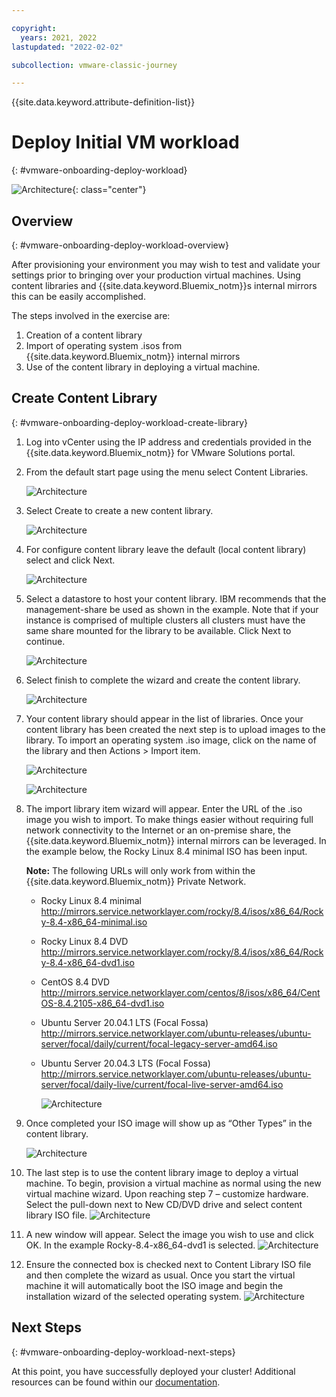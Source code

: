 ```yaml
---

copyright:
  years: 2021, 2022
lastupdated: "2022-02-02"

subcollection: vmware-classic-journey

---
```


{{site.data.keyword.attribute-definition-list}}

# Deploy Initial VM workload
{: #vmware-onboarding-deploy-workload}

![Architecture](images/solution-vmware-onboarding-hidden/deploy-workload/journey-map.png){: class="center"}

## Overview
{: #vmware-onboarding-deploy-workload-overview}

After provisioning your environment you may wish to test and validate your settings prior to bringing over your production virtual machines. Using content libraries and {{site.data.keyword.Bluemix_notm}}s internal mirrors this can be easily accomplished. 

The steps involved in the exercise are:

1. Creation of a content library
2. Import of operating system .isos from {{site.data.keyword.Bluemix_notm}} internal mirrors
3. Use of the content library in deploying a virtual machine. 

## Create Content Library
{: #vmware-onboarding-deploy-workload-create-library}

1. Log into vCenter using the IP address and credentials provided in the {{site.data.keyword.Bluemix_notm}} for VMware Solutions portal.

2. From the default start page using the menu select Content Libraries.

   ![Architecture](images/solution-vmware-onboarding-hidden/deploy-workload/content-lib-menu-item.png)

3. Select Create to create a new content library.

   ![Architecture](images/solution-vmware-onboarding-hidden/deploy-workload/create-content-lib.png)

4. For configure content library leave the default (local content library) select and click Next.

   ![Architecture](images/solution-vmware-onboarding-hidden/deploy-workload/config-content-lib.png)

5. Select a datastore to host your content library. IBM recommends that the management-share be used as shown in the example. Note that if your instance is comprised of multiple clusters all clusters must have the same share mounted for the library to be available. Click Next to continue.

   ![Architecture](images/solution-vmware-onboarding-hidden/deploy-workload/add-storage.png)
   
6. Select finish to complete the wizard and create the content library.

   ![Architecture](images/solution-vmware-onboarding-hidden/deploy-workload/ready-to-complete.png)

7. Your content library should appear in the list of libraries. Once your content library has been created the next step is to upload images to the library. To import an operating system .iso image, click on the name of the library and then Actions > Import item.

   ![Architecture](images/solution-vmware-onboarding-hidden/deploy-workload/content-libraries.png)

   ![Architecture](images/solution-vmware-onboarding-hidden/deploy-workload/import-iso.png)

8. The import library item wizard will appear. Enter the URL of the .iso image you wish to import. To make things easier without requiring full network connectivity to the Internet or an on-premise share, the {{site.data.keyword.Bluemix_notm}} internal mirrors can be leveraged. In the example below, the Rocky Linux 8.4 minimal ISO has been input. 
   
   **Note:** The following URLs will only work from within the {{site.data.keyword.Bluemix_notm}} Private Network.
   
   - Rocky Linux 8.4 minimal
     http://mirrors.service.networklayer.com/rocky/8.4/isos/x86_64/Rocky-8.4-x86_64-minimal.iso
   
   - Rocky Linux 8.4 DVD 
     http://mirrors.service.networklayer.com/rocky/8.4/isos/x86_64/Rocky-8.4-x86_64-dvd1.iso
   
   - CentOS 8.4 DVD
     http://mirrors.service.networklayer.com/centos/8/isos/x86_64/CentOS-8.4.2105-x86_64-dvd1.iso
   
   - Ubuntu Server 20.04.1 LTS (Focal Fossa)
     http://mirrors.service.networklayer.com/ubuntu-releases/ubuntu-server/focal/daily/current/focal-legacy-server-amd64.iso
   
   - Ubuntu Server 20.04.3 LTS (Focal Fossa)
     http://mirrors.service.networklayer.com/ubuntu-releases/ubuntu-server/focal/daily-live/current/focal-live-server-amd64.iso

     

     ![Architecture](images/solution-vmware-onboarding-hidden/deploy-workload/import-iso-url.png)
   
9. Once completed your ISO image will show up as “Other Types” in the content library.

   ![Architecture](images/solution-vmware-onboarding-hidden/deploy-workload/imported-iso-other-types.png)

10. The last step is to use the content library image to deploy a virtual machine. To begin, provision a virtual machine as normal using the new virtual machine wizard. Upon reaching step 7 – customize hardware. Select the pull-down next to New CD/DVD drive and select content library ISO file.
    ![Architecture](images/solution-vmware-onboarding-hidden/deploy-workload/new-vm-select-iso.png)

11. A new window will appear. Select the image you wish to use and click OK. In the example Rocky-8.4-x86_64-dvd1 is selected.
    ![Architecture](images/solution-vmware-onboarding-hidden/deploy-workload/choose-iso-mount.png)

12. Ensure the connected box is checked next to Content Library ISO file and then complete the wizard as usual. Once you start the virtual machine it will automatically boot the ISO image and begin the installation wizard of the selected operating system. 
    ![Architecture](images/solution-vmware-onboarding-hidden/deploy-workload/new-virtual-machine.png)


## Next Steps
{: #vmware-onboarding-deploy-workload-next-steps}

At this point, you have successfully deployed your cluster!  Additional resources can be found within our [documentation](https://{DomainName}/docs/vmwaresolutions?topic=vmwaresolutions-understand-responsib).

